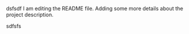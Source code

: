 
dsfsdf
I am editing the README file. Adding some more details about the project description.


sdfsfs
